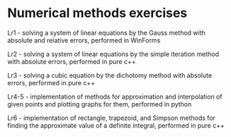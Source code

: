 # Numerical methods exercises

Lr1 - solving a system of linear equations by the Gauss method with absolute and relative errors, performed in WinForms

Lr2 - solving a system of linear equations by the simple iteration method with absolute errors, performed in pure c++

Lr3 - solving a cubic equation by the dichotomy method with absolute errors, performed in pure c++

Lr4-5 - implementation of methods for approximation and interpolation of given points and plotting graphs for them, performed in python

Lr6 - implementation of rectangle, trapezoid, and Simpson methods for finding the approximate value of a definite integral, performed in pure c++
